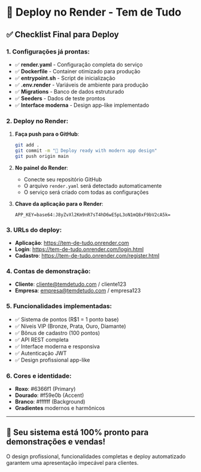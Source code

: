 # 🚀 Deploy no Render - Tem de Tudo

## ✅ Checklist Final para Deploy

### 1. Configurações já prontas:
- ✅ **render.yaml** - Configuração completa do serviço
- ✅ **Dockerfile** - Container otimizado para produção
- ✅ **entrypoint.sh** - Script de inicialização
- ✅ **.env.render** - Variáveis de ambiente para produção
- ✅ **Migrations** - Banco de dados estruturado
- ✅ **Seeders** - Dados de teste prontos
- ✅ **Interface moderna** - Design app-like implementado

### 2. Deploy no Render:

1. **Faça push para o GitHub**:
   ```bash
   git add .
   git commit -m "🚀 Deploy ready with modern app design"
   git push origin main
   ```

2. **No painel do Render**:
   - Conecte seu repositório GitHub
   - O arquivo `render.yaml` será detectado automaticamente
   - O serviço será criado com todas as configurações

3. **Chave da aplicação para o Render**:
   ```
   APP_KEY=base64:J8yZvXl2Km9nR7sT4hD6wE5pL3oN1mQ8xF9bV2cA5k=
   ```

### 3. URLs do deploy:
- **Aplicação**: https://tem-de-tudo.onrender.com
- **Login**: https://tem-de-tudo.onrender.com/login.html  
- **Cadastro**: https://tem-de-tudo.onrender.com/register.html

### 4. Contas de demonstração:
- **Cliente**: cliente@temdetudo.com / cliente123
- **Empresa**: empresa@temdetudo.com / empresa123

### 5. Funcionalidades implementadas:
- ✅ Sistema de pontos (R$1 = 1 ponto base)
- ✅ Níveis VIP (Bronze, Prata, Ouro, Diamante)
- ✅ Bônus de cadastro (100 pontos)
- ✅ API REST completa
- ✅ Interface moderna e responsiva
- ✅ Autenticação JWT
- ✅ Design profissional app-like

### 6. Cores e identidade:
- **Roxo**: #6366f1 (Primary)
- **Dourado**: #f59e0b (Accent)  
- **Branco**: #ffffff (Background)
- **Gradientes** modernos e harmônicos

---

## 🎯 Seu sistema está 100% pronto para demonstrações e vendas!

O design profissional, funcionalidades completas e deploy automatizado garantem uma apresentação impecável para clientes.